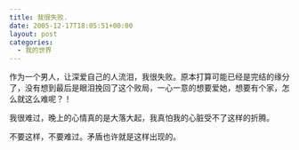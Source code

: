 ```yaml
---
title: 我很失败.
date: 2005-12-17T18:05:51+00:00
layout: post
categories:
  - 我的世界
---
```


作为一个男人，让深爱自己的人流泪，我很失败。原本打算可能已经是完结的缘分了，没有想到最后是眼泪挽回了这个败局，一心一意的想要爱她，想要有个家，怎么就这么难呢？！

我很难过，晚上的心情真的是大落大起，我真怕我的心脏受不了这样的折腾。

不要这样，不要难过。矛盾也许就是这样出现的。